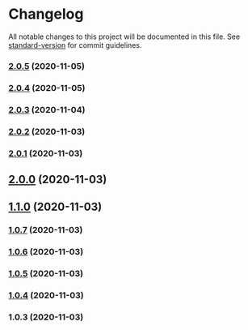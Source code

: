 # Changelog

All notable changes to this project will be documented in this file. See [standard-version](https://github.com/conventional-changelog/standard-version) for commit guidelines.

### [2.0.5](https://gitee.com/lelewj/ddc-cli/compare/v2.0.4...v2.0.5) (2020-11-05)

### [2.0.4](https://gitee.com/lelewj/ddc-cli/compare/v2.0.3...v2.0.4) (2020-11-05)

### [2.0.3](https://gitee.com/lelewj/ddc-cli/compare/v2.0.2...v2.0.3) (2020-11-04)

### [2.0.2](https://gitee.com/lelewj/ddc-cli/compare/v2.0.1...v2.0.2) (2020-11-03)

### [2.0.1](https://gitee.com/lelewj/ddc-cli/compare/v2.0.0...v2.0.1) (2020-11-03)

## [2.0.0](https://gitee.com/lelewj/ddc-cli/compare/v1.1.0...v2.0.0) (2020-11-03)

## [1.1.0](https://gitee.com/lelewj/ddc-cli/compare/v1.0.7...v1.1.0) (2020-11-03)

### [1.0.7](https://gitee.com/lelewj/ddc-cli/compare/v1.0.6...v1.0.7) (2020-11-03)

### [1.0.6](https://gitee.com/lelewj/ddc-cli/compare/v1.0.5...v1.0.6) (2020-11-03)

### [1.0.5](https://gitee.com/lelewj/ddc-cli/compare/v1.0.4...v1.0.5) (2020-11-03)

### [1.0.4](https://gitee.com/lelewj/ddc-cli/compare/v1.0.3...v1.0.4) (2020-11-03)

### 1.0.3 (2020-11-03)
